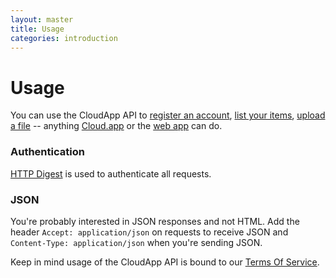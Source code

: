 ```yaml
---
layout: master
title: Usage
categories: introduction
---
```


# Usage

You can use the CloudApp API to [register an account](#register), [list your items](#list_items), [upload a file](#upload_file) -- anything [Cloud.app](http://getcloudapp.com/download/) or the [web app](http://my.cl.ly/) can do.

### Authentication

[HTTP Digest](http://en.wikipedia.org/wiki/Digest_access_authentication/) is used to authenticate all requests.


### JSON

You're probably interested in JSON responses and not HTML. Add the header `Accept: application/json` on requests to receive JSON and `Content-Type: application/json` when you're sending JSON.

Keep in mind usage of the CloudApp API is bound to our [Terms Of Service](http://getcloudapp.com/terms/).
